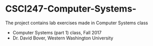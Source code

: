 # CSCI247-Computer-Systems-


The project contains lab exercises made in Computer Systems class

* Computer Systems (part 1) class, Fall 2017
* Dr. David Bover, Western Washington University
